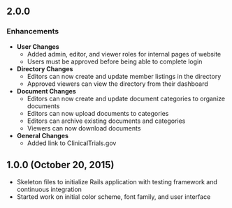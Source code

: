 ## 2.0.0

### Enhancements
- **User Changes**
  - Added admin, editor, and viewer roles for internal pages of website
  - Users must be approved before being able to complete login
- **Directory Changes**
  - Editors can now create and update member listings in the directory
  - Approved viewers can view the directory from their dashboard
- **Document Changes**
  - Editors can now create and update document categories to organize documents
  - Editors can now upload documents to categories
  - Editors can archive existing documents and categories
  - Viewers can now download documents
- **General Changes**
  - Added link to ClinicalTrials.gov

## 1.0.0 (October 20, 2015)

- Skeleton files to initialize Rails application with testing framework and continuous integration
- Started work on initial color scheme, font family, and user interface
